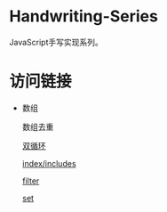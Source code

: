 # Handwriting-Series
JavaScript手写实现系列。

# 访问链接
- 数组

    数组去重  
    
    [双循环](https://github.com/ideazhao/Handwriting-Series/blob/master/Array/unique_loop.js)

    [index/includes](https://github.com/ideazhao/Handwriting-Series/blob/master/Array/unique_include.js)

    [filter](https://github.com/ideazhao/Handwriting-Series/blob/master/Array/unique_filter.js)

    [set](https://github.com/ideazhao/Handwriting-Series/blob/master/Array/unique_set.js)


